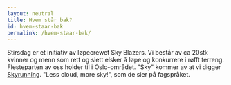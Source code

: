 ```yaml
---
layout: neutral
title: Hvem står bak?
id: hvem-staar-bak
permalink: /hvem-staar-bak/
---
```


Stirsdag er et initiativ av løpecrewet Sky Blazers. Vi består av ca 20stk kvinner og menn som rett og slett elsker å løpe og konkurrere i røfft terreng. Flesteparten av oss holder til i Oslo-området. "Sky" kommer av at vi digger [Skyrunning](https://en.wikipedia.org/wiki/Skyrunning). "Less cloud, more sky!", som de sier på fagspråket.
